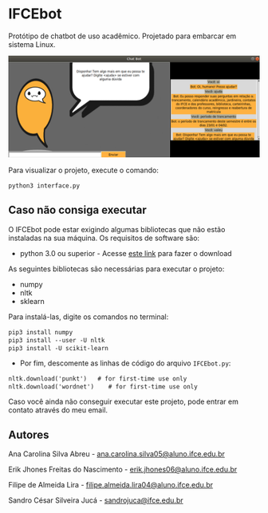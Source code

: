# IFCEbot

Protótipo de chatbot de uso acadêmico. Projetado para embarcar em sistema Linux.

![IFCEbot](images/chatbotEmFuncionamento.png)

Para visualizar o projeto, execute o comando:

```
python3 interface.py
```

## Caso não consiga executar

O IFCEbot pode estar exigindo algumas bibliotecas que não estão instaladas na sua máquina. Os requisitos de software são:

* python 3.0 ou superior - Acesse [este link](https://www.python.org/downloads/) para fazer o download

As seguintes bibliotecas são necessárias para executar o projeto:

* numpy
* nltk
* sklearn

Para instalá-las, digite os comandos no terminal:

```
pip3 install numpy
pip3 install --user -U nltk
pip3 install -U scikit-learn
```

* Por fim, descomente as linhas de código do arquivo `IFCEbot.py`:

```
nltk.download('punkt')   # for first-time use only
nltk.download('wordnet')    # for first-time use only
```

Caso você ainda não conseguir executar este projeto, pode entrar em contato através do meu email.

## Autores

Ana Carolina Silva Abreu - ana.carolina.silva05@aluno.ifce.edu.br

Erik Jhones Freitas do Nascimento - erik.jhones06@aluno.ifce.edu.br

Filipe de Almeida Lira - filipe.almeida.lira04@aluno.ifce.edu.br

Sandro César Silveira Jucá - sandrojuca@ifce.edu.br

